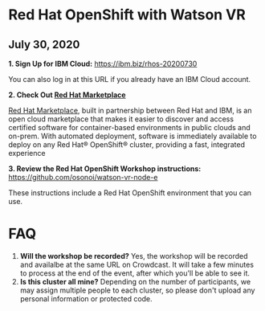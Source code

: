 # Red Hat OpenShift with Watson VR
## July 30, 2020

**1. Sign Up for IBM Cloud:** https://ibm.biz/rhos-20200730

You can also log in at this URL if you already have an IBM Cloud account.

**2. Check Out [Red Hat Marketplace](https://ibm.biz/BdqhS6)**

[Red Hat Marketplace](https://ibm.biz/BdqhS6), built in partnership between Red Hat and IBM, is an open cloud marketplace that makes it easier to discover and access certified software for container-based environments in public clouds and on-prem. With automated deployment, software is immediately available to deploy on any Red Hat® OpenShift® cluster, providing a fast, integrated experience

**3. Review the Red Hat OpenShift Workshop instructions:** https://github.com/osonoi/watson-vr-node-e

These instructions include a Red Hat OpenShift environment that you can use.

# FAQ

1. **Will the workshop be recorded?** Yes, the workshop will be recorded and availalbe at the same URL on Crowdcast. It will take a few minutes to process at the end of the event, after which you'll be able to see it.
1. **Is this cluster all mine?** Depending on the number of participants, we may assign multiple people to each cluster, so please don't upload any personal information or protected code.
